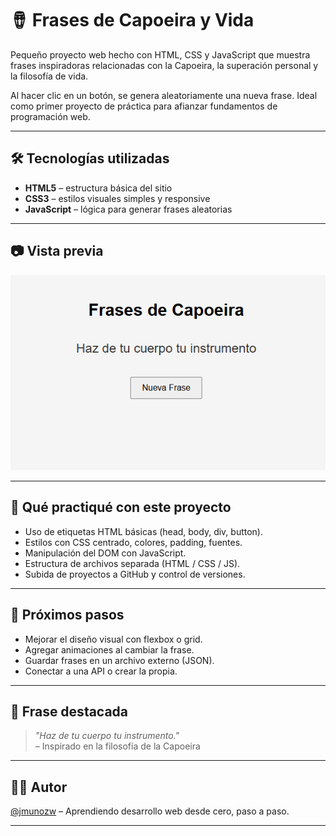 # 🪘 Frases de Capoeira y Vida

Pequeño proyecto web hecho con HTML, CSS y JavaScript que muestra frases inspiradoras relacionadas con la Capoeira, la superación personal y la filosofía de vida.

Al hacer clic en un botón, se genera aleatoriamente una nueva frase. Ideal como primer proyecto de práctica para afianzar fundamentos de programación web.

---

## 🛠️ Tecnologías utilizadas

- **HTML5** – estructura básica del sitio
- **CSS3** – estilos visuales simples y responsive
- **JavaScript** – lógica para generar frases aleatorias

---

## 📷 Vista previa

![preview](preview.png)

---

## 🧠 Qué practiqué con este proyecto

- Uso de etiquetas HTML básicas (head, body, div, button).
- Estilos con CSS centrado, colores, padding, fuentes.
- Manipulación del DOM con JavaScript.
- Estructura de archivos separada (HTML / CSS / JS).
- Subida de proyectos a GitHub y control de versiones.

---

## 📌 Próximos pasos

- Mejorar el diseño visual con flexbox o grid.
- Agregar animaciones al cambiar la frase.
- Guardar frases en un archivo externo (JSON).
- Conectar a una API o crear la propia.

---

## 💬 Frase destacada

> *"Haz de tu cuerpo tu instrumento."*  
> – Inspirado en la filosofía de la Capoeira

---

## 🧑‍💻 Autor

[@jmunozw](https://github.com/jmunozw) – Aprendiendo desarrollo web desde cero, paso a paso.

---